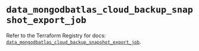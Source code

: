 # `data_mongodbatlas_cloud_backup_snapshot_export_job`

Refer to the Terraform Registry for docs: [`data_mongodbatlas_cloud_backup_snapshot_export_job`](https://registry.terraform.io/providers/mongodb/mongodbatlas/1.24.0/docs/data-sources/cloud_backup_snapshot_export_job).
